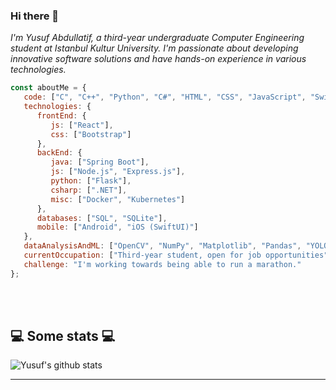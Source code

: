 ### Hi there 👋

<p><em>I'm Yusuf Abdullatif, a third-year undergraduate Computer Engineering student at Istanbul Kultur University. I'm passionate about developing innovative software solutions and have hands-on experience in various technologies.</br>
</em></p>


```javascript
const aboutMe = {
   code: ["C", "C++", "Python", "C#", "HTML", "CSS", "JavaScript", "SwiftUI"],
   technologies: {
      frontEnd: {
         js: ["React"],
         css: ["Bootstrap"]
      },
      backEnd: {
         java: ["Spring Boot"],
         js: ["Node.js", "Express.js"],
         python: ["Flask"],
         csharp: [".NET"],
         misc: ["Docker", "Kubernetes"]
      },
      databases: ["SQL", "SQLite"],
      mobile: ["Android", "iOS (SwiftUI)"]
   },
   dataAnalysisAndML: ["OpenCV", "NumPy", "Matplotlib", "Pandas", "YOLOv8"],
   currentOccupation: ["Third-year student, open for job opportunities"],
   challenge: "I'm working towards being able to run a marathon."
};

```
</br></br>
<h2>💻 Some stats 💻</h2>

![Yusuf's github stats](https://github-readme-stats.vercel.app/api?username=yusuf-abdullatif&show_icons=true&title_color=fff&icon_color=79ff97&text_color=9f9f9f&bg_color=151515)

---

